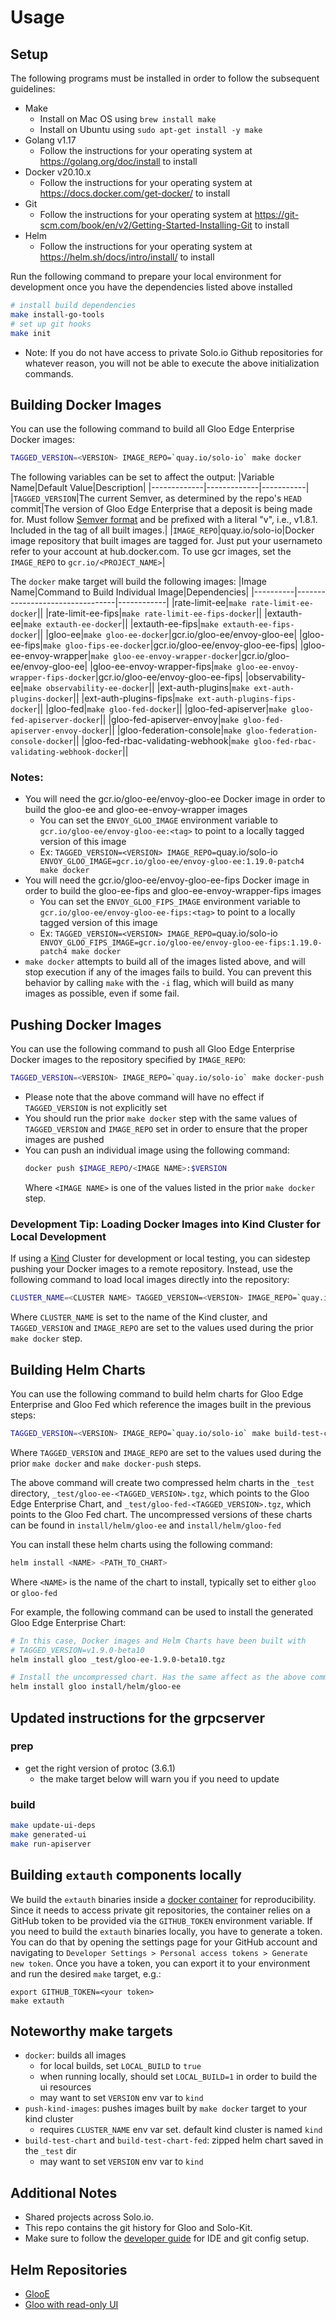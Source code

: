 # Usage

## Setup

The following programs must be installed in order to follow the subsequent guidelines:
 - Make 
   - Install on Mac OS using `brew install make`
   - Install on Ubuntu using `sudo apt-get install -y make`
 - Golang v1.17
   - Follow the instructions for your operating system at https://golang.org/doc/install to install
 - Docker v20.10.x
   - Follow the instructions for your operating system at https://docs.docker.com/get-docker/ to install
 - Git
   - Follow the instructions for your operating system at https://git-scm.com/book/en/v2/Getting-Started-Installing-Git to install
 - Helm
   - Follow the instructions for your operating system at https://helm.sh/docs/intro/install/ to install

Run the following command to prepare your local environment for development once you have the dependencies listed above installed
```bash
# install build dependencies
make install-go-tools
# set up git hooks
make init
```

 - Note: If you do not have access to private Solo.io Github repositories for whatever reason, you will not be able to execute the above initialization commands.

## Building Docker Images

You can use the following command to build all Gloo Edge Enterprise Docker images:
```bash
TAGGED_VERSION=<VERSION> IMAGE_REPO=`quay.io/solo-io` make docker
```

The following variables can be set to affect the output:
 |Variable Name|Default Value|Description|
 |-------------|-------------|-----------|
 |`TAGGED_VERSION`|The current Semver, as determined by the repo's `HEAD` commit|The version of Gloo Edge Enterprise that a deposit is being made for. Must follow [Semver format](https://semver.org/) and be prefixed with a literal "v", i.e., v1.8.1. Included in the tag of all built images.|
 |`IMAGE_REPO`|quay.io/solo-io|Docker image repository that built images are tagged for. Just put your usernameto refer to your account at hub.docker.com. To use gcr images, set the `IMAGE_REPO` to `gcr.io/<PROJECT_NAME>`|

The `docker` make target will build the following images:
|Image Name|Command to Build Individual Image|Dependencies|
|----------|---------------------------------|------------|
|rate-limit-ee|`make rate-limit-ee-docker`||
|rate-limit-ee-fips|`make rate-limit-ee-fips-docker`||
|extauth-ee|`make extauth-ee-docker`||
|extauth-ee-fips|`make extauth-ee-fips-docker`||
|gloo-ee|`make gloo-ee-docker`|gcr.io/gloo-ee/envoy-gloo-ee|
|gloo-ee-fips|`make gloo-fips-ee-docker`|gcr.io/gloo-ee/envoy-gloo-ee-fips|
|gloo-ee-envoy-wrapper|`make gloo-ee-envoy-wrapper-docker`|gcr.io/gloo-ee/envoy-gloo-ee|
|gloo-ee-envoy-wrapper-fips|`make gloo-ee-envoy-wrapper-fips-docker`|gcr.io/gloo-ee/envoy-gloo-ee-fips|
|observability-ee|`make observability-ee-docker`||
|ext-auth-plugins|`make ext-auth-plugins-docker`||
|ext-auth-plugins-fips|`make ext-auth-plugins-fips-docker`||
|gloo-fed|`make gloo-fed-docker`||
|gloo-fed-apiserver|`make gloo-fed-apiserver-docker`||
|gloo-fed-apiserver-envoy|`make gloo-fed-apiserver-envoy-docker`||
|gloo-federation-console|`make gloo-federation-console-docker`||
|gloo-fed-rbac-validating-webhook|`make gloo-fed-rbac-validating-webhook-docker`||

### Notes:
 - You will need the gcr.io/gloo-ee/envoy-gloo-ee Docker image in order to build the gloo-ee and gloo-ee-envoy-wrapper images
   - You can set the `ENVOY_GLOO_IMAGE` environment variable to `gcr.io/gloo-ee/envoy-gloo-ee:<tag>` to point to a locally tagged version of this image
   - Ex: `TAGGED_VERSION=<VERSION> IMAGE_REPO=`quay.io/solo-io` ENVOY_GLOO_IMAGE=gcr.io/gloo-ee/envoy-gloo-ee:1.19.0-patch4 make docker`
 - You will need the gcr.io/gloo-ee/envoy-gloo-ee-fips Docker image in order to build the gloo-ee-fips and gloo-ee-envoy-wrapper-fips images
   - You can set the `ENVOY_GLOO_FIPS_IMAGE` environment variable to `gcr.io/gloo-ee/envoy-gloo-ee-fips:<tag>` to point to a locally tagged version of this image
   - Ex: `TAGGED_VERSION=<VERSION> IMAGE_REPO=`quay.io/solo-io` ENVOY_GLOO_FIPS_IMAGE=gcr.io/gloo-ee/envoy-gloo-ee-fips:1.19.0-patch4 make docker`
 - `make docker` attempts to build all of the images listed above, and will stop execution if any of the images fails to build. You can prevent this behavior by calling `make` with the `-i` flag, which will build as many images as possible, even if some fail.

## Pushing Docker Images

You can use the following command to push all Gloo Edge Enterprise Docker images to the repository specified by `IMAGE_REPO`:
```bash
TAGGED_VERSION=<VERSION> IMAGE_REPO=`quay.io/solo-io` make docker-push
```
 - Please note that the above command will have no effect if `TAGGED_VERSION` is not explicitly set
 - You should run the prior `make docker` step with the same values of `TAGGED_VERSION` and `IMAGE_REPO` set in order to ensure that the proper images are pushed
 - You can push an individual image using the following command:
    ```bash
    docker push $IMAGE_REPO/<IMAGE NAME>:$VERSION
    ```
    Where `<IMAGE NAME>` is one of the values listed in the prior `make docker` step.

### Development Tip: Loading Docker Images into Kind Cluster for Local Development

If using a [Kind](https://kind.sigs.k8s.io/) Cluster for development or local testing, you can sidestep pushing your Docker images to a remote repository. Instead, use the following command to load local images directly into the repository:
```bash
CLUSTER_NAME=<CLUSTER NAME> TAGGED_VERSION=<VERSION> IMAGE_REPO=`quay.io/solo-io` make push-kind-images
```

Where `CLUSTER_NAME` is set to the name of the Kind cluster, and `TAGGED_VERSION` and `IMAGE_REPO` are set to the values used during the prior `make docker` step.

## Building Helm Charts

You can use the following command to build helm charts for Gloo Edge Enterprise and Gloo Fed which reference the images built in the previous steps:
```bash
TAGGED_VERSION=<VERSION> IMAGE_REPO=`quay.io/solo-io` make build-test-chart
```

Where `TAGGED_VERSION` and `IMAGE_REPO` are set to the values used during the prior `make docker` and `make docker-push` steps.

The above command will create two compressed helm charts in the `_test` directory, `_test/gloo-ee-<TAGGED_VERSION>.tgz`, which points to the Gloo Edge Enterprise Chart, and `_test/gloo-fed-<TAGGED_VERSION>.tgz`, which points to the Gloo Fed chart. The uncompressed versions of these charts can be found in `install/helm/gloo-ee` and `install/helm/gloo-fed`

You can install these helm charts using the following command:
```bash
helm install <NAME> <PATH_TO_CHART>
```

Where `<NAME>` is the name of the chart to install, typically set to either `gloo` or `gloo-fed`

For example, the following command can be used to install the generated Gloo Edge Enterprise Chart:
```bash
# In this case, Docker images and Helm Charts have been built with
# TAGGED_VERSION=v1.9.0-beta10
helm install gloo _test/gloo-ee-1.9.0-beta10.tgz

# Install the uncompressed chart. Has the same affect as the above command
helm install gloo install/helm/gloo-ee
```

## Updated instructions for the grpcserver

### prep

- get the right version of protoc (3.6.1)
  - the make target below will warn you if you need to update

### build

```bash
make update-ui-deps
make generated-ui
make run-apiserver
```

## Building `extauth` components locally
We build the `extauth` binaries inside a [docker container](projects/extauth/cmd/Dockerfile) for reproducibility. 
Since it needs to access private git repositories, the container relies on a GitHub token to be provided via the 
`GITHUB_TOKEN` environment variable. If you need to build the `extauth` binaries locally, you have to generate a token. 
You can do that by opening the settings page for your GitHub account and navigating to 
`Developer Settings > Personal access tokens > Generate new token`. Once you have a token, you can export it to your 
environment and run the desired `make` target, e.g.:

``` 
export GITHUB_TOKEN=<your token> 
make extauth
```

## Noteworthy make targets

- `docker`: builds all images
  - for local builds, set `LOCAL_BUILD` to `true`
  - when running locally, should set `LOCAL_BUILD=1` in order to build the ui resources
  - may want to set `VERSION` env var to `kind`
- `push-kind-images`: pushes images built by `make docker` target to your kind cluster
  - requires `CLUSTER_NAME` env var set. default kind cluster is named `kind`
- `build-test-chart` and `build-test-chart-fed`: zipped helm chart saved in the `_test` dir
  - may want to set `VERSION` env var to `kind`

## Additional Notes

- Shared projects across Solo.io.
- This repo contains the git history for Gloo and Solo-Kit.
- Make sure to follow the [developer guide](https://github.com/solo-io/dev-docs/blob/master/new_hire_guide.md#dev-environment-setup-guides) for IDE and git config setup.

## Helm Repositories
- [GlooE](https://console.cloud.google.com/storage/browser/gloo-ee-helm)
- [Gloo with read-only UI](https://console.cloud.google.com/storage/browser/gloo-os-ui-helm)
